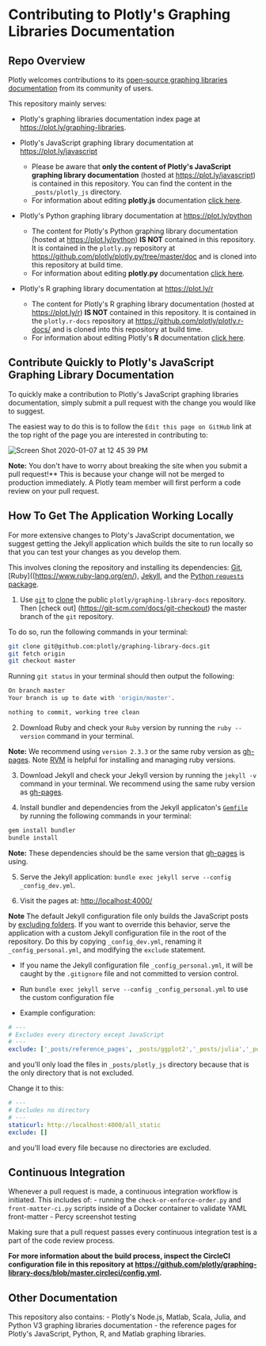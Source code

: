 # Contributing to Plotly's Graphing Libraries Documentation

## Repo Overview

Plotly welcomes contributions to its [open-source graphing libraries documentation](https://plot.ly/graphing-libraries) from its community of users.

This repository mainly serves:
- Plotly's graphing libraries documentation index page at https://plot.ly/graphing-libraries. 

- Plotly's JavaScript graphing library documentation at https://plot.ly/javascript
    - Please be aware that **only the content of Plotly's JavaScript graphing library documentation** (hosted at https://plot.ly/javascript) is contained in this repository. You can find the content in the `_posts/plotly_js` directory. 
    - For information about editing **plotly.js** documentation [click here](https://github.com/plotly/graphing-library-docs/blob/master_posts/plotly_js/README.md).

- Plotly's Python graphing library documentation at https://plot.ly/python
    - The content for Plotly's Python graphing library documentation (hosted at https://plot.ly/python) **IS NOT** contained in this repository. It is contained in the `plotly.py` repository at https://github.com/plotly/plotly.py/tree/master/doc and is cloned into this repository at build time. 
    - For information about editing **plotly.py** documentation [click here](https://github.com/plotly/plotly.py/blob/master/doc/README.md).

- Plotly's R graphing library documentation at https://plot.ly/r
    - The content for Plotly's R graphing library documentation (hosted at https://plot.ly/r) **IS NOT** contained in this repository. It is contained in the `plotly.r-docs` repository at https://github.com/plotly/plotly.r-docs/ and is cloned into this repository at build time.  
    - For information about editing Plotly's **R** documentation [click here](https://github.com/plotly/plotly.r-docs/blob/master/README.md).

## Contribute Quickly to Plotly's JavaScript Graphing Library Documentation
  
To quickly make a contribution to Plotly's JavaScript graphing libraries documentation, simply submit a pull request with the change you would like to suggest.

The easiest way to do this is to follow the `Edit this page on GitHub` link at the top right of the page you are interested in contributing to:

![Screen Shot 2020-01-07 at 12 45 39 PM](https://user-images.githubusercontent.com/1557650/71916356-bfe53800-314b-11ea-92b6-eb763037f6d5.png)

**Note:** You don't have to worry about breaking the site when you submit a pull request!** This is because your change will not be merged to production immediately. A Plotly team member will first perform a code review on your pull request. 

## How To Get The Application Working Locally

For more extensive changes to Ploty's JavaScript documentation, we suggest getting the Jekyll application which builds the site to run locally so that you can test your changes as you develop them. 

This involves cloning the repository and installing its dependencies: [Git](https://git-scm.com/), [Ruby]((https://www.ruby-lang.org/en/), [Jekyll](https://jekyllrb.com/), and the [Python `requests` package](https://pypi.org/project/requests/). 

1. Use [`git`](https://git-scm.com/) to [clone](https://git-scm.com/docs/git-clone) the public `plotly/graphing-library-docs` repository. Then [check out] (https://git-scm.com/docs/git-checkout) the master branch of the `git` repository.

To do so, run the following commands in your terminal:

```sh
git clone git@github.com:plotly/graphing-library-docs.git
git fetch origin
git checkout master
```

Running `git status` in your terminal should then output the following:

```sh
On branch master
Your branch is up to date with 'origin/master'.

nothing to commit, working tree clean
```

2. Download Ruby and check your `Ruby` version by running the `ruby --version` command in your terminal. 

**Note:** We recommend using `version 2.3.3` or the same ruby version as [gh-pages](https://pages.github.com/versions/). Note [RVM](https://rvm.io/rvm/install) is helpful for installing and managing ruby versions.

3. Download Jekyll and check your Jekyll version by running the `jekyll -v` command in your terminal. We recommend using the same ruby version as [gh-pages](https://pages.github.com/versions/).

4. Install bundler and dependencies from the Jekyll applicaton's [`Gemfile`](https://github.com/plotly/graphing-library-docs/blob/masterGemfile) by running the following commands in your terminal:

```sh
gem install bundler
bundle install
```

**Note:** These dependencies should be the same version that [gh-pages](https://pages.github.com/versions/) is using.

5. Serve the Jekyll application: `bundle exec jekyll serve --config _config_dev.yml`.

6. Visit the pages at: [http://localhost:4000/](http://localhost:4000)

**Note** The default Jekyll configuration file only builds the JavaScript posts by [excluding folders](https://jekyllrb.com/docs/configuration/options/). If you want to override this behavior, serve the application with a custom Jekyll configuration file in the root of the repository. Do this by copying `_config_dev.yml`, renaming it `_config_personal.yml`, and modifying the `exclude` statement. 

- If you name the Jekyll configuration file `_config_personal.yml`, it will be caught by the `.gitignore` file and not committed to version control. 
- Run `bundle exec jekyll serve --config _config_personal.yml` to use the custom configuration file

- Example configuration:
```yml
# ---
# Excludes every directory except JavaScript 
# ---
exclude: ['_posts/reference_pages', _posts/ggplot2','_posts/julia','_posts/matlab','_posts/node_js','_posts/r','_posts/python','_posts/python-v3','_posts/misc','_posts/dashboards',_posts/scala', '_posts/nodejs', 'node_modules']
```

and you'll only load the files in `_posts/plotly_js` directory because that is the only directory that is not excluded.

Change it to this:

```yml
# ---
# Excludes no directory 
# ---
staticurl: http://localhost:4000/all_static
exclude: []
```

and you'll load every file because no directories are excluded. 

## Continuous Integration

Whenever a pull request is made, a continuous integration workflow is initiated. This includes of:
    - running the `check-or-enforce-order.py` and `front-matter-ci.py` scripts inside of a Docker container to validate YAML front-matter
    - Percy screenshot testing

Making sure that a pull request passes every continuous integration test is a part of the code review process. 

**For more information about the build process, inspect the CircleCI configuration file in this repository at https://github.com/plotly/graphing-library-docs/blob/master.circleci/config.yml.**

## Other Documentation

This repository also contains:
    - Plotly's Node.js, Matlab, Scala, Julia, and Python V3 graphing libraries documentation
    - the reference pages for Plotly's JavaScript, Python, R, and Matlab graphing libraries. 

